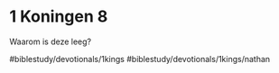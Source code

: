 # 1 Koningen 8


Waarom is deze leeg? 

#biblestudy/devotionals/1kings #biblestudy/devotionals/1kings/nathan

